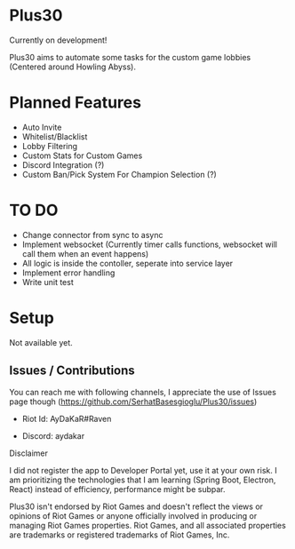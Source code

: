 # Plus30

Currently on development!

Plus30 aims to automate some tasks for the custom game lobbies (Centered around Howling Abyss).



# Planned Features

- Auto Invite
- Whitelist/Blacklist
- Lobby Filtering
- Custom Stats for Custom Games
- Discord Integration (?)
- Custom Ban/Pick System For Champion Selection (?)


# TO DO

- Change connector from sync to async
- Implement websocket (Currently timer calls functions, websocket will call them when an event happens)
- All logic is inside the contoller, seperate into service layer
- Implement error handling
- Write unit test

# Setup

Not available yet.




## Issues / Contributions

You can reach me with following channels, I appreciate the use of Issues page though (https://github.com/SerhatBasesgioglu/Plus30/issues)

- Riot Id: AyDaKaR#Raven

- Discord: aydakar

Disclaimer

I did not register the app to Developer Portal yet, use it at your own risk.
I am prioritizing the technologies that I am learning (Spring Boot, Electron, React) instead of efficiency, performance might be subpar.

Plus30 isn't endorsed by Riot Games and doesn't reflect the views or opinions of Riot Games or anyone officially involved in producing or managing Riot Games properties. Riot Games, and all associated properties are trademarks or registered trademarks of Riot Games, Inc.
